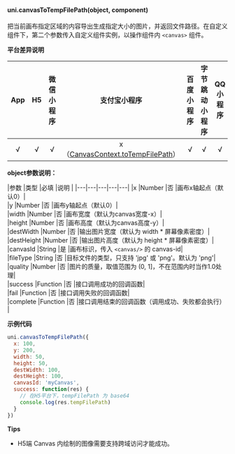 #### uni.canvasToTempFilePath(object, component)

把当前画布指定区域的内容导出生成指定大小的图片，并返回文件路径。在自定义组件下，第二个参数传入自定义组件实例，以操作组件内 `<canvas>` 组件。

**平台差异说明**

|App|H5|微信小程序|支付宝小程序|百度小程序|字节跳动小程序|QQ小程序|
|:-:|:-:|:-:|:-:|:-:|:-:|:-:|
|√|√|√|x（[CanvasContext.toTempFilePath](https://opendocs.alipay.com/mini/api/rod3ti)）|√|√|√|

**object参数说明：**

|参数	|类型		|必填		|说明	|
|---|---|---|---|---|
|x	|Number		|否			|画布x轴起点（默认0）|					
|y	|Number		|否			|画布y轴起点（默认0）|					
|width	|Number		|否			|画布宽度（默认为canvas宽度-x）|					
|height	|Number		|否			|画布高度（默认为canvas高度-y）|					
|destWidth	|Number		|否			|输出图片宽度（默认为 width * 屏幕像素密度）|					
|destHeight	|Number		|否			|输出图片高度（默认为 height * 屏幕像素密度）|					
|canvasId	|String		|是			|画布标识，传入 ``<canvas/>`` 的 canvas-id|						
|fileType	|String		|否			|目标文件的类型，只支持 'jpg' 或 'png'。默认为 'png'|		
|quality	|Number		|否			|图片的质量，取值范围为 (0, 1]，不在范围内时当作1.0处理|		
|success	|Function	|否			|接口调用成功的回调函数|						
|fail	|Function	|否			|接口调用失败的回调函数|						
|complete	|Function	|否		|接口调用结束的回调函数（调用成功、失败都会执行）		|

**示例代码**

```javascript
uni.canvasToTempFilePath({
  x: 100,
  y: 200,
  width: 50,
  height: 50,
  destWidth: 100,
  destHeight: 100,
  canvasId: 'myCanvas',
  success: function(res) {
    // 在H5平台下，tempFilePath 为 base64
    console.log(res.tempFilePath)
  } 
})
```

**Tips**

- H5端 Canvas 内绘制的图像需要支持跨域访问才能成功。